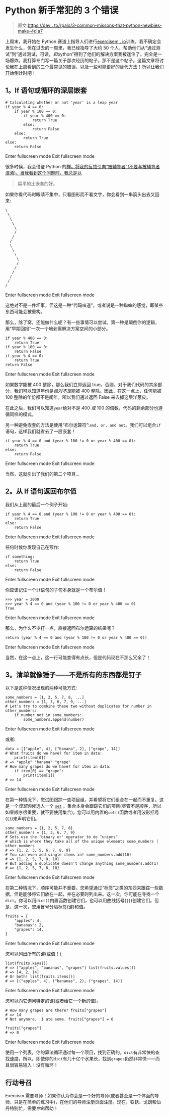 # Python 新手常犯的 3 个错误

> 原文:[https://dev . to/rpalo/3-common-missons-that-python-newbies-make-4d a7](https://dev.to/rpalo/3-common-mistakes-that-python-newbies-make-4da7)

上周末，我开始在 Python 赛道上指导人们进行[exercisem . io](https://exercism.io)训练。我不确定会发生什么，但在过去的一周里，我已经指导了大约 50 个人，帮助他们从“通过测试”到“通过测试，可读，*和*python”得到了他们的解决方案我被迷住了。完全是一场爆炸。我打算专门写一篇关于那次经历的帖子。那不是这个帖子。这篇文章将讨论我在上周看到的三个最常见的错误，以及一些可能更好的替代方法！所以让我们开始倒计时吧！

## 1。If 语句或循环的深层嵌套

```
# Calculating whether or not 'year' is a leap year 
if year % 4 == 0:
    if year % 100 == 0:
        if year % 400 == 0:
            return True
        else:
            return False
    else:
        return True
else:
    return False 
```

Enter fullscreen mode Exit fullscreen mode

很多时候，我会借鉴 Python 的[禅，将我的反馈引向“被辅导者”(不要与被辅导者混淆)。当我看到这个问题时，我总是以](https://www.python.org/dev/peps/pep-0020/#id3)

> 扁平的比嵌套的好。

如果你看代码时眼睛不集中，只看图形而不看文字，你会看到一串箭头出去又回来:

```
\
 \
  \
   \
    \
    /
   /
  /
  \
   \
    \
     \
     /
    /
   /
  /
 /
/ 
```

Enter fullscreen mode Exit fullscreen mode

这绝对不是一件坏事，但这是一种“代码味道”，或者说是一种蜘蛛的感觉，即某些东西可能会被重构。

那么，除了窝，还能做什么呢？有一些事情可以尝试。第一种是颠倒你的逻辑，用“早期回报”一次一个地剥离解决方案空间的小部分。

```
if year % 400 == 0:
    return True
if year % 100 == 0:
    return False
if year % 4 == 0:
    return True
return False 
```

Enter fullscreen mode Exit fullscreen mode

如果数字能被 400 整除，那么我们立即返回 true。否则，对于我们代码的其余部分，我们可以知道年份是*绝对不是*能被 400 整除。因此，在这一点上，任何能被 100 整除的年份都不是闰年。所以我们通过返回 False 来去掉这层洋葱皮。

在此之后，我们可以知道`year`绝对不是 400 *或* 100 的倍数，代码的剩余部分也遵循同样的模式。

另一种避免嵌套的方法是使用“布尔运算符”:`and, or, and not`。我们可以组合`if`语句，这样我们就省去了一层嵌套！

```
if year % 4 == 0 and (year % 100 != 0 or year % 400 == 0):
    return True
else:
    return False 
```

Enter fullscreen mode Exit fullscreen mode

当然，这就引出了我们的第二个项目...

## 2。从 If 语句返回布尔值

我们从上面的最后一个例子开始:

```
if year % 4 == 0 and (year % 100 != 0 or year % 400 == 0):
    return True
else:
    return False 
```

Enter fullscreen mode Exit fullscreen mode

任何时候你发现自己在写作:

```
if something:
    return True
else:
    return False 
```

Enter fullscreen mode Exit fullscreen mode

你应该记住一个`if`语句的子句本身就是一个布尔值！

```
>>> year = 2000
>>> year % 4 == 0 and (year % 100 != 0 or year % 400 == 0)
True 
```

Enter fullscreen mode Exit fullscreen mode

那么，为什么不少打一点，直接返回布尔运算的结果呢？

```
return (year % 4 == 0 and (year % 100 != 0 or year % 400 == 0)) 
```

Enter fullscreen mode Exit fullscreen mode

当然，在这一点上，这一行可能变得有点长，但是代码现在不那么冗余了！

## 3。清单就像锤子——不是所有的东西都是钉子

以下是这种情况出现的两种可能方式:

```
some_numbers = [1, 2, 5, 7, 8, ...]
other_numbers = [1, 3, 6, 7, 9, ...]
# Let's try to combine these two without duplicates for number in other_numbers:
    if number not in some_numbers:
        some_numbers.append(number) 
```

Enter fullscreen mode Exit fullscreen mode

或者:

```
data = [["apple", 4], ["banana", 2], ["grape", 14]]
# What fruits do we have? for item in data:
    print(item[0])
# => "apple" "banana" "grape"
# How many grapes do we have? for item in data:
    if item[0] == "grape":
        print(item[1])
# => 14 
```

Enter fullscreen mode Exit fullscreen mode

在第一种情况下，您试图跟踪一些项目组，并希望将它们组合在一起而不重复。这是一个*理想的*候选人一个 [`set`](https://www.geeksforgeeks.org/sets-in-python/) 。集合本身会跟踪它们的项目(尽管不是顺序，所以如果顺序很重要，就不要使用集合)。您可以用内置的`set()`函数或者用波形括号(`{}`)来声明它们。

```
some_numbers = {1, 2, 5, 7, 8}
other_numbers = {1, 3, 6, 7, 9}
# Sets use the 'binary or' operator to do "unions"
# which is where they take all of the unique elements some_numbers | other_numbers
# => {1, 2, 3, 5, 6, 7, 8, 9} 
# You can even add single items in! some_numbers.add(10)
# => {1, 2, 5, 7, 8, 10} 
# But adding a duplicate doesn't change anything some_numbers.add(1)
# => {1, 2, 5, 7, 8, 10} 
```

Enter fullscreen mode Exit fullscreen mode

在第二种情况下，顺序可能并不重要。您希望通过“标签”之类的东西来跟踪一些数据，但是能够将它们放在一起，并在必要时列出来。这一次，你可能在寻找一个`dict`。你可以用`dict()`内置函数创建它们，也可以用曲线括号(`{}`)创建它们。但是，这一次，您用冒号分隔标签(键)和值。

```
fruits = {
    "apples": 4,
    "bananas": 2,
    "grapes": 14,
} 
```

Enter fullscreen mode Exit fullscreen mode

您可以列出所有的键(或值！).

```
list(fruits.keys())
# => ["apples", "bananas", "grapes"] list(fruits.values())
# => [4, 2, 14] 
# Or both! list(fruits.items())
# => [("apples", 4), ("bananas", 2), ("grapes", 14)] 
```

Enter fullscreen mode Exit fullscreen mode

您可以向它询问特定的键(或者给它一个新的值)。

```
# How many grapes are there? fruits["grapes"]
# => 14 
# Not anymore.  I ate some. fruits["grapes"] = 0

fruits["grapes"]
# => 0 
```

Enter fullscreen mode Exit fullscreen mode

使用一个列表，你的算法循环通过每一个项目，找到正确的。`dict`有非常快的查找速度，所以，即使你的`dict`有几十亿个水果长，找到`grapes`仍然非常快——而且很容易输入！没有循环！

## 行动号召

Exercism 需要导师！如果你认为你会是一个好的导师(或者甚至是一个体面的导师，只是在简单的练习中)，在他们的导师注册页面注册。现在，铁锈、戈朗和仙丹特别忙，需要*你的*帮助！